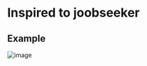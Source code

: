 # Inspired to joobseeker

## Example
![image](https://user-images.githubusercontent.com/120805157/211218600-8dbd321f-05f6-47d1-a2d6-3e16ccebae11.png)
